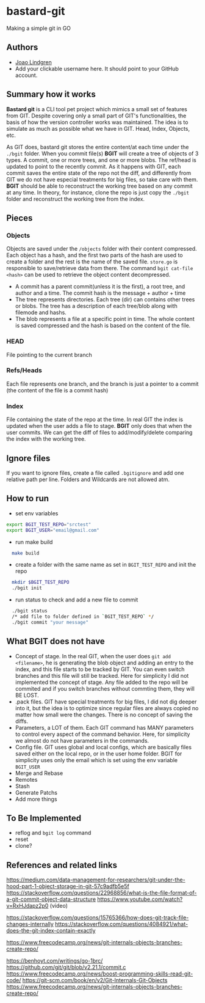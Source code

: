 # bastard-git

Making a simple git in GO

## Authors

- [Joao Lindgren](https://github.com/jplindgren)
- Add your clickable username here. It should point to your GitHub account.

## Summary how it works

**Bastard git** is a CLI tool pet project which mimics a small set of features from GIT. Despite covering only a small part of GIT's functionalities, the basis of how the version controller works was maintained. The idea is to simulate as much as possible what we have in GIT. Head, Index, Objects, etc.

As GIT does, bastard git stores the entire content/at each time under the `./bgit` folder. When you commit file(s) **BGIT** will create a tree of objects of 3 types.
A commit, one or more trees, and one or more blobs. The ref/head is updated to point to the recently commit. As it happens with GIT, each commit saves the entire state of the repo not the diff, and differently from GIT we do not have especial treatments for big files, so take care with them.
**BGIT** should be able to reconstruct the working tree based on any commit at any time. In theory, for instance, clone the repo is just copy the `./bgit` folder and reconstruct the working tree from the index.

## Pieces

### Objects

Objects are saved under the `/objects` folder with their content compressed. Each object has a hash, and the first two parts of the hash are used to create a folder and the rest is the name of the saved file. `store.go` is responsible to save/retrieve data from there. The command `bgit cat-file <hash>` can be used to retrieve the object content decompressed.

- A commit has a parent commit(unless it is the first), a root tree, and author and a time. The commit hash is the message + author + time
- The tree represents directories. Each tree (dir) can contains other trees or blobs. The tree has a description of each tree/blob along with filemode and hashs.
- The blob represents a file at a specific point in time. The whole content is saved compressed and the hash is based on the content of the file.

### HEAD

File pointing to the current branch

### Refs/Heads

Each file represents one branch, and the branch is just a pointer to a commit (the content of the file is a commit hash)

### Index

File containing the state of the repo at the time. In real GIT the index is updated when the user adds a file to stage. **BGIT** only does that when the user commits. We can get the diff of files to add/modify/delete comparing the index with the working tree.

## Ignore files

If you want to ignore files, create a file called `.bgitignore` and add one relative path per line. Folders and Wildcards are not allowed atm.

## How to run

- set env variables

```bash
export BGIT_TEST_REPO="srctest"
export BGIT_USER="email@gmail.com"
```

- run make build

```bash
  make build
```

- create a folder with the same name as set in `BGIT_TEST_REPO` and init the repo

```bash
  mkdir $BGIT_TEST_REPO
  ./bgit init
```

- run status to check and add a new file to commit

```bash
  ./bgit status
  /* add file to folder defined in `BGIT_TEST_REPO` */
  ./bgit commit "your message"
```

## What BGIT does not have

- Concept of stage. In the real GIT, when the user does `git add <filename>`, he is generating the blob object and adding an entry to the index, and this file starts to be tracked by GIT. You can even switch branches and this file will still be tracked. Here for simplicity I did not implemented the concept of stage. Any file added to the repo will be commited and if you switch branches without commting them, they will BE LOST.
- .pack files. GIT have special treatments for big files, I did not dig deeper into it, but the idea is to optimize since regular files are always copied no matter how small were the changes. There is no concept of saving the diffs.
- Parameters, a LOT of them. Each GIT command has MANY parameters to control every aspect of the command behavior. Here, for simplicity we almost do not have parameters in the commands.
- Config file. GIT uses global and local configs, which are basically files saved either on the local repo, or in the user home folder. BGIT for simplicity uses only the email which is set using the env variable `BGIT_USER`
- Merge and Rebase
- Remotes
- Stash
- Generate Patchs
- Add more things

## To Be Implemented

- reflog and `bgit log` command
- reset
- clone?

## References and related links

https://medium.com/data-management-for-researchers/git-under-the-hood-part-1-object-storage-in-git-57c9adfb5e5f
https://stackoverflow.com/questions/22968856/what-is-the-file-format-of-a-git-commit-object-data-structure
https://www.youtube.com/watch?v=RxHJdapz2p0 (video)

https://stackoverflow.com/questions/15765366/how-does-git-track-file-changes-internally
https://stackoverflow.com/questions/4084921/what-does-the-git-index-contain-exactly

https://www.freecodecamp.org/news/git-internals-objects-branches-create-repo/

https://benhoyt.com/writings/go-1brc/
https://github.com/git/git/blob/v2.21.1/commit.c
https://www.freecodecamp.org/news/boost-programming-skills-read-git-code/
https://git-scm.com/book/en/v2/Git-Internals-Git-Objects
https://www.freecodecamp.org/news/git-internals-objects-branches-create-repo/
